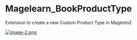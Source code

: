 # Magelearn_BookProductType
Extension to create a new Custom Product Type in Magento2

[![image-2.png](https://i.postimg.cc/cJBCfwhJ/image-2.png)](https://postimg.cc/JytRLy9w)
